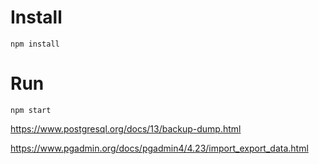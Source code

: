 # Install

`npm install`

# Run

`npm start`

https://www.postgresql.org/docs/13/backup-dump.html

https://www.pgadmin.org/docs/pgadmin4/4.23/import_export_data.html
